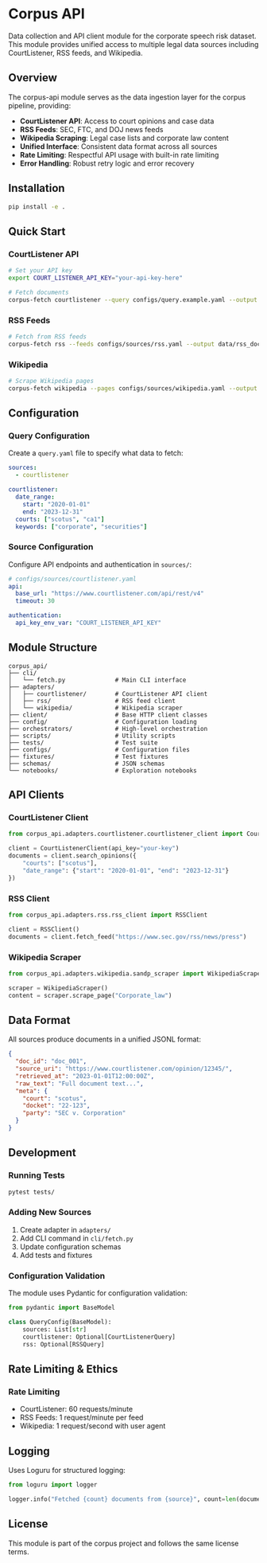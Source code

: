 # Corpus API

Data collection and API client module for the corporate speech risk dataset. This module provides unified access to multiple legal data sources including CourtListener, RSS feeds, and Wikipedia.

## Overview

The corpus-api module serves as the data ingestion layer for the corpus pipeline, providing:

- **CourtListener API**: Access to court opinions and case data
- **RSS Feeds**: SEC, FTC, and DOJ news feeds
- **Wikipedia Scraping**: Legal case lists and corporate law content
- **Unified Interface**: Consistent data format across all sources
- **Rate Limiting**: Respectful API usage with built-in rate limiting
- **Error Handling**: Robust retry logic and error recovery

## Installation

```bash
pip install -e .
```

## Quick Start

### CourtListener API
```bash
# Set your API key
export COURT_LISTENER_API_KEY="your-api-key-here"

# Fetch documents
corpus-fetch courtlistener --query configs/query.example.yaml --output data/docs.jsonl
```

### RSS Feeds
```bash
# Fetch from RSS feeds
corpus-fetch rss --feeds configs/sources/rss.yaml --output data/rss_docs.jsonl
```

### Wikipedia
```bash
# Scrape Wikipedia pages
corpus-fetch wikipedia --pages configs/sources/wikipedia.yaml --output data/wiki_docs.jsonl
```

## Configuration

### Query Configuration
Create a `query.yaml` file to specify what data to fetch:

```yaml
sources:
  - courtlistener

courtlistener:
  date_range:
    start: "2020-01-01"
    end: "2023-12-31"
  courts: ["scotus", "ca1"]
  keywords: ["corporate", "securities"]
```

### Source Configuration
Configure API endpoints and authentication in `sources/`:

```yaml
# configs/sources/courtlistener.yaml
api:
  base_url: "https://www.courtlistener.com/api/rest/v4"
  timeout: 30

authentication:
  api_key_env_var: "COURT_LISTENER_API_KEY"
```

## Module Structure

```
corpus_api/
├── cli/
│   └── fetch.py              # Main CLI interface
├── adapters/
│   ├── courtlistener/        # CourtListener API client
│   ├── rss/                  # RSS feed client
│   └── wikipedia/            # Wikipedia scraper
├── client/                   # Base HTTP client classes
├── config/                   # Configuration loading
├── orchestrators/            # High-level orchestration
├── scripts/                  # Utility scripts
├── tests/                    # Test suite
├── configs/                  # Configuration files
├── fixtures/                 # Test fixtures
├── schemas/                  # JSON schemas
└── notebooks/                # Exploration notebooks
```

## API Clients

### CourtListener Client
```python
from corpus_api.adapters.courtlistener.courtlistener_client import CourtListenerClient

client = CourtListenerClient(api_key="your-key")
documents = client.search_opinions({
    "courts": ["scotus"],
    "date_range": {"start": "2020-01-01", "end": "2023-12-31"}
})
```

### RSS Client
```python
from corpus_api.adapters.rss.rss_client import RSSClient

client = RSSClient()
documents = client.fetch_feed("https://www.sec.gov/rss/news/press")
```

### Wikipedia Scraper
```python
from corpus_api.adapters.wikipedia.sandp_scraper import WikipediaScraper

scraper = WikipediaScraper()
content = scraper.scrape_page("Corporate_law")
```

## Data Format

All sources produce documents in a unified JSONL format:

```json
{
  "doc_id": "doc_001",
  "source_uri": "https://www.courtlistener.com/opinion/12345/",
  "retrieved_at": "2023-01-01T12:00:00Z",
  "raw_text": "Full document text...",
  "meta": {
    "court": "scotus",
    "docket": "22-123",
    "party": "SEC v. Corporation"
  }
}
```

## Development

### Running Tests
```bash
pytest tests/
```

### Adding New Sources
1. Create adapter in `adapters/`
2. Add CLI command in `cli/fetch.py`
3. Update configuration schemas
4. Add tests and fixtures

### Configuration Validation
The module uses Pydantic for configuration validation:

```python
from pydantic import BaseModel

class QueryConfig(BaseModel):
    sources: List[str]
    courtlistener: Optional[CourtListenerQuery]
    rss: Optional[RSSQuery]
```

## Rate Limiting & Ethics

### Rate Limiting
- CourtListener: 60 requests/minute
- RSS Feeds: 1 request/minute per feed
- Wikipedia: 1 request/second with user agent

## Logging

Uses Loguru for structured logging:

```python
from loguru import logger

logger.info("Fetched {count} documents from {source}", count=len(documents), source="courtlistener")
```

## License

This module is part of the corpus project and follows the same license terms.
